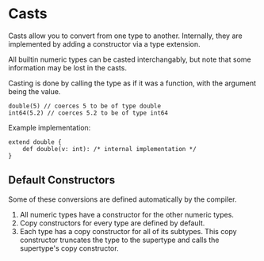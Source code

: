 # Casts

Casts allow you to convert from one type to another. Internally, they are implemented by adding a constructor via a type extension.

All builtin numeric types can be casted interchangably, but note that some information may be lost in the casts.

Casting is done by calling the type as if it was a function, with the argument being the value.

```
double(5) // coerces 5 to be of type double
int64(5.2) // coerces 5.2 to be of type int64
```

Example implementation:

```
extend double {
	def double(v: int): /* internal implementation */
}
```

## Default Constructors

Some of these conversions are defined automatically by the compiler. 

1. All numeric types have a constructor for the other numeric types.
2. Copy constructors for every type are defined by default. 
3. Each type has a copy constructor for all of its subtypes. This copy constructor truncates the type to the supertype and calls the supertype's copy constructor. 
